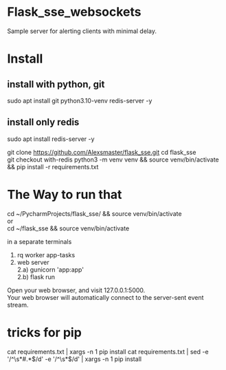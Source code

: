 # Flask_sse_websockets
Sample server for alerting clients with minimal delay.

# Install
## install with python, git
sudo apt install git python3.10-venv redis-server -y
## install only redis 
sudo apt install redis-server -y


git clone https://github.com/Alexsmaster/flask_sse.git
cd flask_sse  
git checkout with-redis
python3 -m venv venv && source venv/bin/activate && pip install -r requirements.txt

# The Way to run that
cd ~/PycharmProjects/flask_sse/ && source venv/bin/activate  
or  
cd ~/flask_sse && source venv/bin/activate  

in a separate terminals  
1) rq worker app-tasks  
2) web server  
2.a) gunicorn 'app:app'  
2.b) flask run  


Open your web browser, and visit 127.0.0.1:5000.  
Your web browser will automatically connect to the server-sent event stream.  




# tricks for pip 
cat requirements.txt | xargs -n 1 pip install
cat requirements.txt | sed -e '/^\s*#.*$/d' -e '/^\s*$/d' | xargs -n 1 pip install